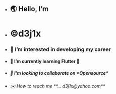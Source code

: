 - <h2>🌏 Hello, I’m</h2>
* <h1>©️d3j1x</h1>
- <h3>🏢 I’m interested in <b>developing</b> my career</h3>
- <h4>🌱 I’m currently learning Flutter 🥅</h4> 
- <h5>🌴 I’m looking to collaborate on *Opensource* </h5>
- <h6>✉️ How to reach me **... d3j1x@yahoo.com** </h6> 

<!---
d3j1x/d3j1x is a ✨ special ✨ repository because its `README.md` (this file) appears on your GitHub profile.
You can click the Preview link to take a look at your changes.
--->
